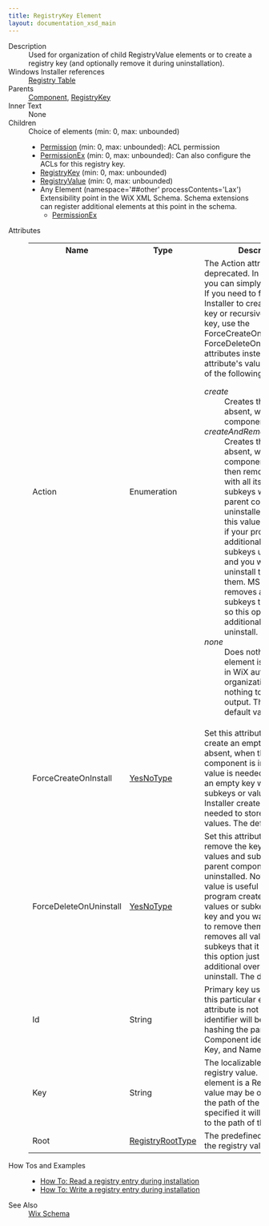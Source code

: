 ```yaml
---
title: RegistryKey Element
layout: documentation_xsd_main
---
```

<dl>
  <dt>Description</dt>
  <dd>                 Used for organization of child RegistryValue elements or to create a registry key                 (and optionally remove it during uninstallation).             </dd>
  <dt>Windows Installer references</dt>
  <dd>
    <a href="http://msdn.microsoft.com/library/aa371168.aspx" target="_blank">Registry Table</a>
  </dd>
  <dt>Parents</dt>
  <dd>
    <a href="../wix/component">Component</a>, <a href="../wix/registrykey">RegistryKey</a></dd>
  <dt>Inner Text</dt>
  <dd>None</dd>
  <dt>Children</dt>
  <dd>Choice of elements (min: 0, max: unbounded)<ul><li><a href="../wix/permission">Permission</a> (min: 0, max: unbounded): ACL permission</li><li><a href="../wix/permissionex">PermissionEx</a> (min: 0, max: unbounded): Can also configure the ACLs for this registry key.</li><li><a href="../wix/registrykey">RegistryKey</a> (min: 0, max: unbounded)</li><li><a href="../wix/registryvalue">RegistryValue</a> (min: 0, max: unbounded)</li><li><span class="extension">Any Element (namespace='##other' processContents='Lax')                              Extensibility point in the WiX XML Schema.  Schema extensions can register additional                             elements at this point in the schema.                         </span><ul><li><a href="../util/permissionex" class="extension">PermissionEx</a></li></ul></li></ul></dd>
  <dt>Attributes</dt>
  <dd>
    <table cellspacing="0" cellpadding="0" class="schema">
      <tr>
        <th width="15%">Name</th>
        <th width="15%">Type</th>
        <th width="65%">Description</th>
        <th width="15%">Required</th>
      </tr>
      <tr>
        <td>Action</td>
        <td>Enumeration</td>
        <td>                         The Action attribute has been deprecated. In most cases, you can simply omit @Action.  If you need to force Windows Installer                          to create an empty key or recursively delete the key, use the ForceCreateOnInstall or ForceDeleteOnUninstall attributes instead.                       This attribute's value must be one of the following:<dl><dt class="enumerationValue"><dfn>create</dfn></dt><dd>                                     Creates the key, if absent, when the parent component is installed.                                 </dd><dt class="enumerationValue"><dfn>createAndRemoveOnUninstall</dfn></dt><dd>                                     Creates the key, if absent, when the parent component is installed then remove the key with all its values and subkeys when the parent component is uninstalled.                                     Note that this value is useful only if your program creates additional values or subkeys under this key and you want an uninstall to remove them. MSI already                                     removes all values and subkeys that it creates, so this option just adds additional overhead to uninstall.                                 </dd><dt class="enumerationValue"><dfn>none</dfn></dt><dd>                                     Does nothing; this element is used merely in WiX authoring for organization and does nothing to the final output.                                     This is the default value.                                 </dd></dl></td>
        <td>&nbsp;</td>
      </tr>
      <tr>
        <td>ForceCreateOnInstall</td>
        <td><a href="../wix/simple_type_yesnotype">YesNoType</a></td>
        <td>                         Set this attribute to 'yes' to create an empty key, if absent, when the parent component is installed.                         This value is needed only to create an empty key with no subkeys or values. Windows Installer creates                         keys as needed to store subkeys and values. The default is "no".                     </td>
        <td>&nbsp;</td>
      </tr>
      <tr>
        <td>ForceDeleteOnUninstall</td>
        <td><a href="../wix/simple_type_yesnotype">YesNoType</a></td>
        <td>                         Set this attribute to 'yes' to remove the key with all its values and subkeys when the parent component is uninstalled.                         Note that this value is useful only if your program creates additional values or subkeys under this key and you want an uninstall to remove them. MSI already                         removes all values and subkeys that it creates, so this option just adds additional overhead to uninstall.                         The default is "no".                     </td>
        <td>&nbsp;</td>
      </tr>
      <tr>
        <td>Id</td>
        <td>String</td>
        <td>                         Primary key used to identify this particular entry.  If this attribute is not specified, an identifier will be                         generated by hashing the parent Component identifier, Root, Key, and Name.                     </td>
        <td>&nbsp;</td>
      </tr>
      <tr>
        <td>Key</td>
        <td>String</td>
        <td>                         The localizable key for the registry value.                         If the parent element is a RegistryKey, this value may be omitted to use the                         path of the parent, or if its specified it will be appended to the path of the parent.                     </td>
        <td>&nbsp;</td>
      </tr>
      <tr>
        <td>Root</td>
        <td><a href="../wix/simple_type_registryroottype">RegistryRootType</a></td>
        <td>                         The predefined root key for the registry value.                     </td>
        <td>&nbsp;</td>
      </tr>
    </table>
  </dd>
  <dt>How Tos and Examples</dt>
  <dd>
    <ul>
      <li>
        <a href="../../howtos/files_and_registry/read_a_registry_entry">How To: Read a registry entry during installation</a>
      </li>
      <li>
        <a href="../../howtos/files_and_registry/write_a_registry_entry">How To: Write a registry entry during installation</a>
      </li>
    </ul>
  </dd>
  <dt>See Also</dt>
  <dd>
    <a href="../wix">Wix Schema</a>
  </dd>
</dl>
